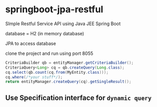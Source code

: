 # springboot-jpa-restful

SImple Restful Service API using Java JEE Spring Boot 


database = H2 (in memory database)

JPA to access database

clone the project and run using port 8055


```java
CriteriaBuilder qb = entityManager.getCriteriaBuilder();
CriteriaQuery<Long> cq = qb.createQuery(Long.class);
cq.select(qb.count(cq.from(MyEntity.class)));
cq.where(/*your stuff*/);
return entityManager.createQuery(cq).getSingleResult();
```

## Use Specification interface for `dynamic query`

